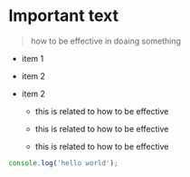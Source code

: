# Important text

> how to be effective in doaing something

- item 1

- item 2

- item 2

    + this is related to how to be effective

    + this is related to how to be effective

    + this is related to how to be effective

```js
console.log('hello world');
```
